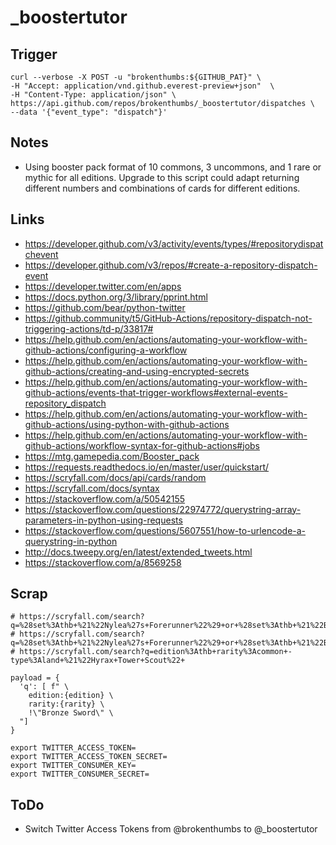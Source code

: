 # \_boostertutor

## Trigger

```
curl --verbose -X POST -u "brokenthumbs:${GITHUB_PAT}" \
-H "Accept: application/vnd.github.everest-preview+json"  \
-H "Content-Type: application/json" \
https://api.github.com/repos/brokenthumbs/_boostertutor/dispatches \
--data '{"event_type": "dispatch"}'
```

## Notes

- Using booster pack format of 10 commons, 3 uncommons, and 1 rare or mythic for all editions. Upgrade to this script could adapt returning different numbers and combinations of cards for different editions.

## Links

- https://developer.github.com/v3/activity/events/types/#repositorydispatchevent
- https://developer.github.com/v3/repos/#create-a-repository-dispatch-event
- https://developer.twitter.com/en/apps
- https://docs.python.org/3/library/pprint.html
- https://github.com/bear/python-twitter
- https://github.community/t5/GitHub-Actions/repository-dispatch-not-triggering-actions/td-p/33817#
- https://help.github.com/en/actions/automating-your-workflow-with-github-actions/configuring-a-workflow
- https://help.github.com/en/actions/automating-your-workflow-with-github-actions/creating-and-using-encrypted-secrets
- https://help.github.com/en/actions/automating-your-workflow-with-github-actions/events-that-trigger-workflows#external-events-repository_dispatch
- https://help.github.com/en/actions/automating-your-workflow-with-github-actions/using-python-with-github-actions
- https://help.github.com/en/actions/automating-your-workflow-with-github-actions/workflow-syntax-for-github-actions#jobs
- https://mtg.gamepedia.com/Booster_pack
- https://requests.readthedocs.io/en/master/user/quickstart/
- https://scryfall.com/docs/api/cards/random
- https://scryfall.com/docs/syntax
- https://stackoverflow.com/a/50542155
- https://stackoverflow.com/questions/22974772/querystring-array-parameters-in-python-using-requests
- https://stackoverflow.com/questions/5607551/how-to-urlencode-a-querystring-in-python
- http://docs.tweepy.org/en/latest/extended_tweets.html
- https://stackoverflow.com/a/8569258

## Scrap

```
# https://scryfall.com/search?q=%28set%3Athb+%21%22Nylea%27s+Forerunner%22%29+or+%28set%3Athb+%21%22Bronze+Sword%22%29&as=grid&order=set
# https://scryfall.com/search?q=%28set%3Athb+%21%22Nylea%27s+Forerunner%22%29+or+%28set%3Athb+%21%22Bronze+Sword%22%29
# https://scryfall.com/search?q=edition%3Athb+rarity%3Acommon+-type%3Aland+%21%22Hyrax+Tower+Scout%22+

payload = {
  'q': [ f" \
    edition:{edition} \
    rarity:{rarity} \
    !\"Bronze Sword\" \
  "]
}

export TWITTER_ACCESS_TOKEN=
export TWITTER_ACCESS_TOKEN_SECRET=
export TWITTER_CONSUMER_KEY=
export TWITTER_CONSUMER_SECRET=

```

## ToDo

- Switch Twitter Access Tokens from @brokenthumbs to @\_boostertutor
